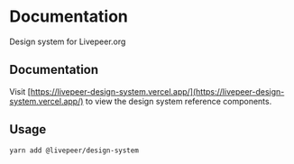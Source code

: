 # Documentation

Design system for Livepeer.org

## Documentation

Visit [https://livepeer-design-system.vercel.app/](https://livepeer-design-system.vercel.app/) to view the design system reference components.

## Usage

```
yarn add @livepeer/design-system
```
